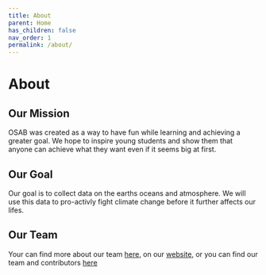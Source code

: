 ```yaml
---
title: About
parent: Home
has_children: false
nav_order: 1
permalink: /about/
---
```


# About

## Our Mission
OSAB was created as a way to have fun while learning and achieving a greater goal. We hope to inspire young students and show them that anyone can achieve what they want even if it seems big at first.

## Our Goal
Our goal is to collect data on the earths oceans and atmosphere. We will use this data to pro-activly fight climate change before it further affects our lifes.

## Our Team
Your can find more about our team [here](https://docs.osab.xyz/team), on our [website](https://osab.xyz/), or you can find our team and contributors [here](https://github.com/Open-Source-Autonomous-Boat/OSAB/blob/main/CONTRIBUTORS.md)
